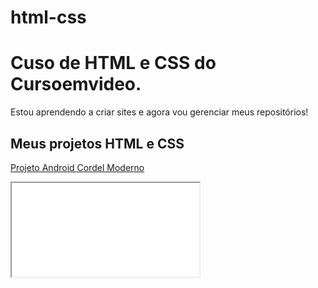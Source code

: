 # html-css
 <h1>Cuso de HTML e CSS do Cursoemvideo.</h1>
<p>
    Estou aprendendo a criar sites e agora vou gerenciar meus repositórios!
</p>
<h2>Meus projetos HTML e CSS</h2>

<a href="https://juan-rengel.github.io/projeto-android/">Projeto Android
</a>
<a href="https://juan-rengel.github.io/cordel-moderno/">Cordel Moderno
</a>
<iframe src="iframe-readme.html"target="JR" >
    
</iframe>
